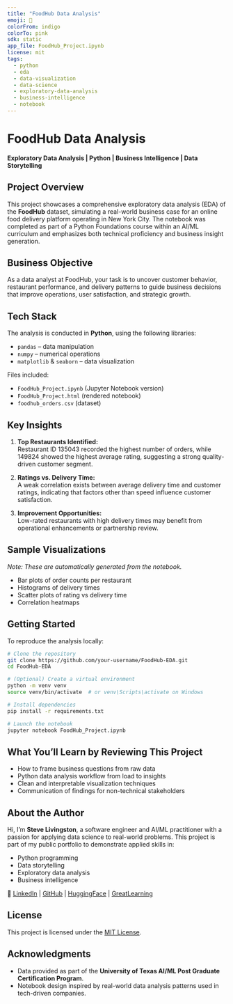 ```yaml
---
title: "FoodHub Data Analysis"
emoji: 🥡
colorFrom: indigo
colorTo: pink
sdk: static
app_file: FoodHub_Project.ipynb
license: mit
tags:
  - python
  - eda
  - data-visualization
  - data-science
  - exploratory-data-analysis
  - business-intelligence
  - notebook
---
```


# FoodHub Data Analysis  
**Exploratory Data Analysis | Python | Business Intelligence | Data Storytelling**

## Project Overview  
This project showcases a comprehensive exploratory data analysis (EDA) of the **FoodHub** dataset, simulating a real-world business case for an online food delivery platform operating in New York City. The notebook was completed as part of a Python Foundations course within an AI/ML curriculum and emphasizes both technical proficiency and business insight generation.

## Business Objective  
As a data analyst at FoodHub, your task is to uncover customer behavior, restaurant performance, and delivery patterns to guide business decisions that improve operations, user satisfaction, and strategic growth.

## Tech Stack  
The analysis is conducted in **Python**, using the following libraries:

- `pandas` – data manipulation  
- `numpy` – numerical operations  
- `matplotlib` & `seaborn` – data visualization  

Files included:
- `FoodHub_Project.ipynb` (Jupyter Notebook version)
- `FoodHub_Project.html` (rendered notebook)
- `foodhub_orders.csv` (dataset)

## Key Insights

1. **Top Restaurants Identified:**  
   Restaurant ID 135043 recorded the highest number of orders, while 149824 showed the highest average rating, suggesting a strong quality-driven customer segment.

2. **Ratings vs. Delivery Time:**  
   A weak correlation exists between average delivery time and customer ratings, indicating that factors other than speed influence customer satisfaction.

3. **Improvement Opportunities:**  
   Low-rated restaurants with high delivery times may benefit from operational enhancements or partnership review.

## Sample Visualizations  
*Note: These are automatically generated from the notebook.*

- Bar plots of order counts per restaurant  
- Histograms of delivery times  
- Scatter plots of rating vs delivery time  
- Correlation heatmaps  

## Getting Started

To reproduce the analysis locally:

```bash
# Clone the repository
git clone https://github.com/your-username/FoodHub-EDA.git
cd FoodHub-EDA

# (Optional) Create a virtual environment
python -m venv venv
source venv/bin/activate  # or venv\Scripts\activate on Windows

# Install dependencies
pip install -r requirements.txt

# Launch the notebook
jupyter notebook FoodHub_Project.ipynb
```

## What You’ll Learn by Reviewing This Project

- How to frame business questions from raw data  
- Python data analysis workflow from load to insights  
- Clean and interpretable visualization techniques  
- Communication of findings for non-technical stakeholders  

## About the Author  
Hi, I’m **Steve Livingston**, a software engineer and AI/ML practitioner with a passion for applying data science to real-world problems. This project is part of my public portfolio to demonstrate applied skills in:

- Python programming  
- Data storytelling  
- Exploratory data analysis  
- Business intelligence  

🔗 [LinkedIn](https://linkedin.com/in/cslivingston) | [GitHub](https://github.com/cslivingstoniii) | [HuggingFace](https://huggingface.co/cslivingstoniii) | [GreatLearning](https://www.mygreatlearning.com/eportfolio/carl-s-livingston)  

## License  
This project is licensed under the [MIT License](LICENSE).

## Acknowledgments  
- Data provided as part of the **University of Texas AI/ML Post Graduate Certification Program**.  
- Notebook design inspired by real-world data analysis patterns used in tech-driven companies.
